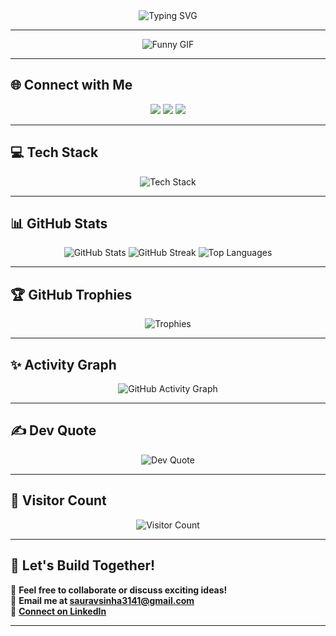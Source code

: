 <div align="center">
  <img src="https://readme-typing-svg.demolab.com?font=Fira+Code&size=35&pause=300&color=00FFAA&center=true&vCenter=true&width=1000&lines=Welcome+to+My+World!;I'm+Saurav+Sinha;Tech+Enthusiast+%F0%9F%92%BB;Passionate+about+Innovation+and+Creativity;Let's+Build+Something+Amazing!+%F0%9F%9A%80" alt="Typing SVG">
</div>

---

<div align="center">
  <img src="https://media.giphy.com/media/uB86ZyWQsnFSGYe2sA/giphy.gif" alt="Funny GIF">
</div>

---

## 🌐 **Connect with Me**
<p align="center">
  <a href="https://linkedin.com/in/sinhasaurav"><img src="https://img.shields.io/badge/LinkedIn-%230077B5.svg?style=for-the-badge&logo=linkedin&logoColor=white"></a>
  <a href="https://github.com/saurav-sinha-3141"><img src="https://img.shields.io/badge/GitHub-%2312100E.svg?style=for-the-badge&logo=github&logoColor=white"></a>
  <a href="mailto:sauravsinha3141@gmail.com"><img src="https://img.shields.io/badge/Email-%23D14836.svg?style=for-the-badge&logo=gmail&logoColor=white"></a>
</p>

---

## 💻 **Tech Stack**
<p align="center">
  <img src="https://skillicons.dev/icons?i=python,java,typescript,javascript,react,nextjs,html,css,tailwind,bootstrap,express,mongodb,mysql,postgres,firebase,git,github,bash" alt="Tech Stack">
</p>

---

## 📊 **GitHub Stats**
<div align="center">
  <img src="https://github-readme-stats.vercel.app/api?username=saurav-sinha-3141&show_icons=true&theme=radical" alt="GitHub Stats">
  <img src="https://streak-stats.demolab.com?user=saurav-sinha-3141&theme=radical&hide_border=false" alt="GitHub Streak">
  <img src="https://github-readme-stats.vercel.app/api/top-langs/?username=saurav-sinha-3141&theme=radical&layout=compact" alt="Top Languages">
</div>

---

## 🏆 **GitHub Trophies**
<div align="center">
  <img src="https://github-profile-trophy.vercel.app/?username=saurav-sinha-3141&theme=radical&no-frame=true&no-bg=false&margin-w=4" alt="Trophies">
</div>

---

## ✨ **Activity Graph**
<div align="center">
  <img src="https://github-readme-activity-graph.vercel.app/graph?username=saurav-sinha-3141&theme=react-dark" alt="GitHub Activity Graph">
</div>

---

## ✍️ **Dev Quote**
<div align="center">
  <img src="https://quotes-github-readme.vercel.app/api?type=horizontal&theme=radical" alt="Dev Quote">
</div>

---

## 🌟 **Visitor Count**
<div align="center">
  <img src="https://visitcount.itsvg.in/api?id=saurav-sinha-3141&icon=0&color=6" alt="Visitor Count">
</div>

---

## 🌌 **Let's Build Together!**
💬 **Feel free to collaborate or discuss exciting ideas!**  
📧 **Email me at [sauravsinha3141@gmail.com](mailto:sauravsinha3141@gmail.com)**  
🔗 **[Connect on LinkedIn](https://linkedin.com/in/sinhasaurav)**

---
